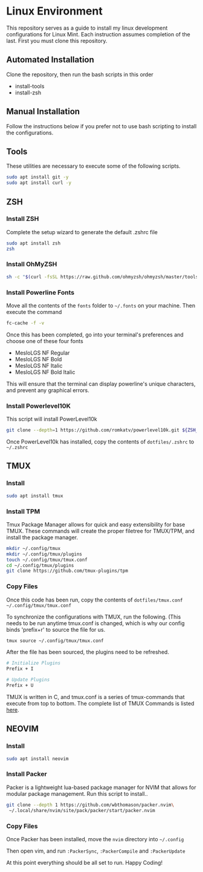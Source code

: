 # Linux Environment
This repository serves as a guide to install my linux development configurations for Linux Mint. Each instruction assumes completion of the last.
First you must clone this repository.
## Automated Installation
Clone the repository, then run the bash scripts in this order
* install-tools
* install-zsh

## Manual Installation
Follow the instructions below if you prefer not to use bash scripting to install the configurations.

## Tools
These utilities are necessary to execute some of the following scripts.
```bash
sudo apt install git -y
sudo apt install curl -y
```

## ZSH
### Install ZSH
Complete the setup wizard to generate the default .zshrc file
```bash
sudo apt install zsh
zsh
```

### Install OhMyZSH
```bash
sh -c "$(curl -fsSL https://raw.github.com/ohmyzsh/ohmyzsh/master/tools/install.sh)"
```

### Install Powerline Fonts
Move all the contents of the ```fonts``` folder to ```~/.fonts``` on your machine. Then execute the command
```bash
fc-cache -f -v
```
Once this has been completed, go into your terminal's preferences and choose one of these four fonts
* MesloLGS NF Regular
* MesloLGS NF Bold
* MesloLGS NF Italic
* MesloLGS NF Bold Italic

This will ensure that the terminal can display powerline's unique characters, and prevent any graphical errors.

### Install Powerlevel10K
This script will install PowerLevel10k
```bash
git clone --depth=1 https://github.com/romkatv/powerlevel10k.git ${ZSH_CUSTOM:-$HOME/.oh-my-zsh/custom}/themes/powerlevel10k
```
Once PowerLevel10k has installed, copy the contents of ```dotfiles/.zshrc``` to ```~/.zshrc```

## TMUX
### Install
```bash
sudo apt install tmux
```
### Install TPM
Tmux Package Manager allows for quick and easy extensibility for base TMUX. These commands will create the proper filetree for TMUX/TPM, and install the package manager.
```bash
mkdir ~/.config/tmux
mkdir ~/.config/tmux/plugins
touch ~/.config/tmux/tmux.conf
cd ~/.config/tmux/plugins
git clone https://github.com/tmux-plugins/tpm 
```

### Copy Files
Once this code has been run, copy the contents of ```dotfiles/tmux.conf``` ```~/.config/tmux/tmux.conf```

To synchronize the configurations with TMUX, run the following. (This needs to be run anytime tmux.conf is changed, which is why our config binds 'prefix+r' to source the file for us.
```bash
tmux source ~/.config/tmux/tmux.conf
```
After the file has been sourced, the plugins need to be refreshed.
```bash
# Initialize Plugins
Prefix + I

# Update Plugins
Prefix + U
```
TMUX is written in C, and tmux.conf is a series of tmux-commands that execute from top to bottom. The complete list of TMUX Commands is listed [here](https://linux.die.net/man/1/tmux).

## NEOVIM
### Install
```bash
sudo apt install neovim
```
### Install Packer
Packer is a lightweight lua-based package manager for NVIM that allows for modular package management. Run this script to install..
```bash
git clone --depth 1 https://github.com/wbthomason/packer.nvim\
 ~/.local/share/nvim/site/pack/packer/start/packer.nvim
```

### Copy Files
Once Packer has been installed, move the ```nvim``` directory into ```~/.config```

Then open vim, and run ```:PackerSync```, ```:PackerCompile``` and ```:PackerUpdate```

At this point everything should be all set to run. Happy Coding!
